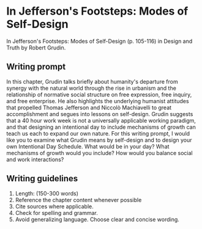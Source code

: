 # In Jefferson's Footsteps: Modes of Self-Design

In Jefferson's Footsteps: Modes of Self-Design \(p. 105-116\) in Design and Truth by Robert Grudin.

## Writing prompt

In this chapter, Grudin talks briefly about humanity's departure from synergy with the natural world through the rise in urbanism and the relationship of normative social structure on free expression, free inquiry, and free enterprise. He also highlights the underlying humanist attitudes that propelled Thomas Jefferson and Niccolò Machiavelli to great accomplishment and segues into lessons on self-design. Grudin suggests that a 40 hour work week is not a universally applicable working paradigm, and that designing an intentional day to include mechanisms of growth can teach us each to expand our own nature. For this writing prompt, I would like you to examine what Grudin means by self-design and to design your own Intentional Day Schedule. What would be in your day? What mechanisms of growth would you include?  How would you balance social and work interactions? 

## Writing guidelines

1. Length: \(150-300 words\)
2. Reference the chapter content whenever possible
3. Cite sources where applicable.
4. Check for spelling and grammar.
5. Avoid generalizing language. Choose clear and concise wording.



